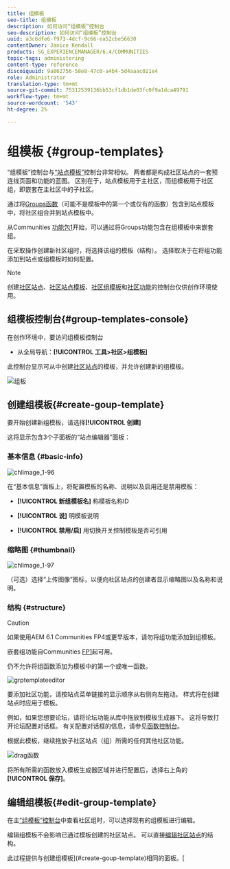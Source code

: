 ```yaml
---
title: 组模板
seo-title: 组模板
description: 如何访问“组模板”控制台
seo-description: 如何访问“组模板”控制台
uuid: a3c6dfe6-f973-4dcf-9c66-ea52cbe56630
contentOwner: Janice Kendall
products: SG_EXPERIENCEMANAGER/6.4/COMMUNITIES
topic-tags: administering
content-type: reference
discoiquuid: 9a862756-58e8-47c0-a4b4-5d4aaac021e4
role: Administrator
translation-type: tm+mt
source-git-commit: 75312539136bb53cf1db1de03fc0f9a1dca49791
workflow-type: tm+mt
source-wordcount: '543'
ht-degree: 2%

---
```



# 组模板 {#group-templates}

“组模板”控制台与[“站点模板”](sites.md)控制台非常相似。 两者都是构成社区站点的一套预连线页面和功能的蓝图。 区别在于，站点模板用于主社区，而组模板用于社区组，即嵌套在主社区中的子社区。

通过将[Groups函数](functions.md#groups-function)（可能不是模板中的第一个或仅有的函数）包含到站点模板中，将社区组合并到站点模板中。

从Communities [功能包1](deploy-communities.md#latestfeaturepack)开始，可以通过将Groups功能包含在组模板中来嵌套组。

在采取操作创建新社区组时，将选择该组的模板（结构）。 选择取决于在将组功能添加到站点或组模板时如何配置。

>[!NOTE]
>
>创建[社区站点](sites-console.md)、[社区站点模板](sites.md)、[社区组模板](tools-groups.md)和[社区功能](functions.md)的控制台仅供创作环境使用。

## 组模板控制台{#group-templates-console}

在创作环境中，要访问组模板控制台

* 从全局导航：**[!UICONTROL 工具>社区>组模板]**

此控制台显示可从中创建[社区站点](sites-console.md)的模板，并允许创建新的组模板。

![组板](assets/groupstemplate.png)

## 创建组模板{#create-goup-template}

要开始创建新组模板，请选择&#x200B;**[!UICONTROL 创建]**

这将显示包含3个子面板的“站点编辑器”面板：

### 基本信息 {#basic-info}

![chlimage_1-96](assets/chlimage_1-96.png)

在“基本信息”面板上，将配置模板的名称、说明以及启用还是禁用模板：

* **[!UICONTROL 新组模板名]**
称模板名称ID

* **[!UICONTROL 说]**
明模板说明

* **[!UICONTROL 禁用/启]**
用切换开关控制模板是否可引用

### 缩略图 {#thumbnail}

![chlimage_1-97](assets/chlimage_1-97.png)

（可选）选择“上传图像”图标，以便向社区站点的创建者显示缩略图以及名称和说明。

### 结构 {#structure}

>[!CAUTION]
>
>如果使用AEM 6.1 Communities FP4或更早版本，请勿将组功能添加到组模板。
>
>嵌套组功能自Communities [FP1](communities.md#latestfeaturepack)起可用。
>
>仍不允许将组函数添加为模板中的第一个或唯一函数。

![grptemplateeditor](assets/grptemplateeditor.png)

要添加社区功能，请按站点菜单链接的显示顺序从右侧向左拖动。 样式将在创建站点时应用于模板。

例如，如果您想要论坛，请将论坛功能从库中拖放到模板生成器下。 这将导致打开论坛配置对话框。 有关配置对话框的信息，请参见[函数控制台](functions.md)。

根据此模板，继续拖放子社区站点（组）所需的任何其他社区功能。

![drag函数](assets/dragfunctions.png)

将所有所需的函数放入模板生成器区域并进行配置后，选择右上角的&#x200B;**[!UICONTROL 保存]**。

## 编辑组模板{#edit-group-template}

在主[“组模板”控制台](#group-templates-console)中查看社区组时，可以选择现有的组模板进行编辑。

编辑组模板不会影响已通过模板创建的社区站点。 可以直接[编辑社区站点](sites-console.md#modify-structure)的结构。

此过程提供与创建组模板](#create-goup-template)相同的面板。[
